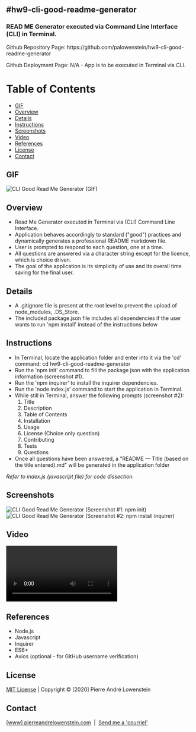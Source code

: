 ## #hw9-cli-good-readme-generator

<h3>READ ME Generator executed via Command Line Interface (CLI) in Terminal.</h3>
<p>Github Repository Page: https://github.com/palowenstein/hw9-cli-good-readme-generator</p>
<p>Github Deployment Page: N/A - App is to be executed in Terminal via CLI.</p>

# Table of Contents
  * [GIF](#Gif)
  * [Overview](#Overview)
  * [Details](#Details)
  * [Instructions](#Instructions)
  * [Screenshots](#Screenshots)
  * [Video](#Video)
  * [References](#References)
  * [License](#License)
  * [Contact](#Contact)

## GIF
![CLI Good Read Me Generator (GIF)](./demo_assets/ucla-hw9-cli-good-read-me-generator-terminal-demo.gif "CLI Good Read Me Generator (GIF)")

## Overview
<ul>
<li>Read Me Generator executed in Terminal via (CLI) Command Line Interface.</li>
<li>Application behaves accordingly to standard ("good") practices and dynamically generates a professional README markdown file.</li>
<li>User is prompted to respond to each question, one at a time.</li>
<li>All questions are answered via a character string except for the licence, which is choice driven.</li>
<li>The goal of the application is its simplicity of use and its overall time saving for the final user.</li>
</ul>

## Details
<ul>
<li>A .gitignore file is present at the root level to prevent the upload of node_modules, .DS_Store.</li>
<li>The included package.json file includes all dependencies if the user wants to run 'npm install' instead of the instructions below</li>
</ul>

## Instructions
<ul>
<li>In Terminal, locate the application folder and enter into it via the 'cd' command: cd hw9-cli-good-readme-generator</li>
<li>Run the 'npm init' command to fill the package json with the application information (screenshot #1).
<li>Run the 'npm inquirer' to install the inquirer dependencies.</li>
<li>Run the 'node index.js' command to start the application in Terminal.</li>
<li>While still in Terminal, answer the following prompts (screenshot #2):
    <ol>
    <li>Title</li>
    <li>Description</li>
    <li>Table of Contents</li>
    <li>Installation</li>
    <li>Usage</li>
    <li>License (Choice only question)</li>
    <li>Contributing</li>
    <li>Tests</li>
    <li>Questions</li>
    </ol>
<li>Once all questions have been answered, a "README — Title (based on the title entered).md" will be generated in the application folder</li>
</ul>

<p><i>Refer to index.js (javascript file) for code dissection.</i></p>

## Screenshots
![CLI Good Read Me Generator (Screenshot #1: npm init)](./demo_assets/ucla-hw9-#1-cli-good-read-me-generator-npm-init.jpg?raw=true "CLI Good Read Me Generator (Screenshot #1: npm init)")
![CLI Good Read Me Generator (Screenshot #2: npm install inquirer)](./demo_assets/ucla-hw9-#2-cli-good-read-me-generator-npm-install-inquirer.jpg?raw=true "CLI Good Read Me Generator (Screenshot #2: npm install inquirer)")

## Video
![CLI Good Read Me Generator (MP4)](./demo_assets/ucla-hw9-cli-good-read-me-generator-terminal-demo.mp4 "CLI Good Read Me Generator (MP4)")

## References
<ul>
<li>Node.js</li>
<li>Javascript</li>
<li>Inquirer</li>
<li>ES6+</li>
<li>Axios (optional - for GitHub username verification)</li>
</ul>

 ## License
<p>
<a href="./MITlicense.txt">MIT License</a> | Copyright © [2020] Pierre André Lowenstein
</p>

 ## Contact
<p>
<a href="http://pierreandrelowenstein.com" title="[www] Pierre Andr&eacute; Lowenstein" target="_blank">[www] pierreandrelowenstein.com</a>
&nbsp;|&nbsp;
<a href="mailto:soundtrackspecialist@gmail.com" title="Courriel">Send me a 'courriel'</a>
</p>